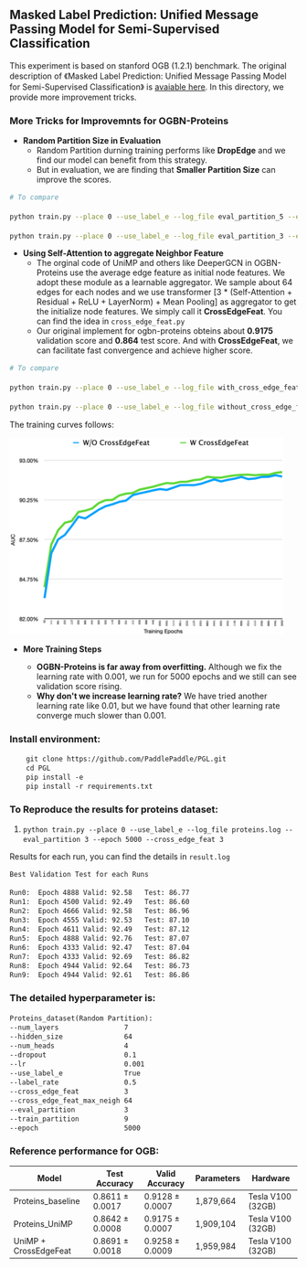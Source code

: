 ## Masked Label Prediction: Unified Message Passing Model for Semi-Supervised Classification

This experiment is based on stanford OGB (1.2.1) benchmark. The original description of 《Masked Label Prediction: Unified Message Passing Model for Semi-Supervised Classification》 is [avaiable here](https://arxiv.org/pdf/2009.03509.pdf). In this directory, we provide more improvement tricks.



### More Tricks for Improvemnts for OGBN-Proteins



- **Random Partition Size in Evaluation**
  - Random Partition durning training performs like **DropEdge** and we find our model can benefit from this strategy.
  - But in evaluation, we are finding that **Smaller Partition Size** can improve the scores.

```bash
# To compare 

python train.py --place 0 --use_label_e --log_file eval_partition_5 --eval_partition 5

python train.py --place 0 --use_label_e --log_file eval_partition_3 --eval_partition 3
```





- **Using Self-Attention to aggregate Neighbor Feature**
  - The orginal code of UniMP and others like DeeperGCN in OGBN-Proteins use the average edge feature as initial node features. We adopt these module as a learnable aggregator. We sample about 64 edges for each nodes and we use transformer [3 * (Self-Attention + Residual + ReLU + LayerNorm) + Mean Pooling] as aggregator to get the initialize node features. We simply call it **CrossEdgeFeat**. You can find the idea in ```cross_edge_feat.py```
  - Our original implement for ogbn-proteins obteins about **0.9175** validation score and **0.864** test score. And with **CrossEdgeFeat**, we can facilitate fast convergence and achieve higher score.



```bash
# To compare

python train.py --place 0 --use_label_e --log_file with_cross_edge_feat  --cross_edge_feat 3

python train.py --place 0 --use_label_e --log_file without_cross_edge_feat  --cross_edge_feat 0

```

The training curves follows:

<img src="./img/cross_edge_feat.png"  width="480">





- **More Training Steps**

  - **OGBN-Proteins is far away from overfitting.** Although we fix the learning rate with 0.001, we run for 5000 epochs and we still can see validation score rising. 
  - **Why don't we increase learning rate?** We have tried another learning rate like 0.01, but we have found that other learning rate converge much slower than 0.001.

  



### Install environment:

```
    git clone https://github.com/PaddlePaddle/PGL.git
    cd PGL
    pip install -e
    pip install -r requirements.txt

```



### To Reproduce the results for proteins dataset:

  1. ```python train.py --place 0 --use_label_e --log_file proteins.log --eval_partition 3 --epoch 5000 --cross_edge_feat 3``` 


Results for each run, you can find the details in ```result.log```

```
Best Validation Test for each Runs

Run0:  Epoch 4888 Valid: 92.58   Test: 86.77
Run1:  Epoch 4500 Valid: 92.49   Test: 86.60
Run2:  Epoch 4666 Valid: 92.58   Test: 86.96
Run3:  Epoch 4555 Valid: 92.53   Test: 87.10
Run4:  Epoch 4611 Valid: 92.49   Test: 87.12
Run5:  Epoch 4888 Valid: 92.76   Test: 87.07
Run6:  Epoch 4333 Valid: 92.47   Test: 87.04
Run7:  Epoch 4333 Valid: 92.69   Test: 86.82
Run8:  Epoch 4944 Valid: 92.64   Test: 86.73
Run9:  Epoch 4944 Valid: 92.61   Test: 86.86

```


### The **detailed hyperparameter** is:

```
Proteins_dataset(Random Partition):
--num_layers                7
--hidden_size               64
--num_heads                 4
--dropout                   0.1
--lr                        0.001
--use_label_e               True
--label_rate                0.5
--cross_edge_feat           3
--cross_edge_feat_max_neigh 64
--eval_partition            3
--train_partition           9
--epoch                     5000
```

### Reference performance for OGB:

| Model                 | Test Accuracy   | Valid Accuracy  | Parameters | Hardware          |
| --------------------- | --------------- | --------------- | ---------- | ----------------- |
| Proteins_baseline     | 0.8611 ± 0.0017 | 0.9128 ± 0.0007 | 1,879,664  | Tesla V100 (32GB) |
| Proteins_UniMP        | 0.8642 ± 0.0008 | 0.9175 ± 0.0007 | 1,909,104  | Tesla V100 (32GB) |
| UniMP + CrossEdgeFeat | 0.8691 ± 0.0018 | 0.9258 ± 0.0009 | 1,959,984  | Tesla V100 (32GB) |






